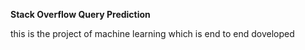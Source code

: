 **Stack Overflow Query Prediction**</br>

this is the project of machine learning which is end to end doveloped

